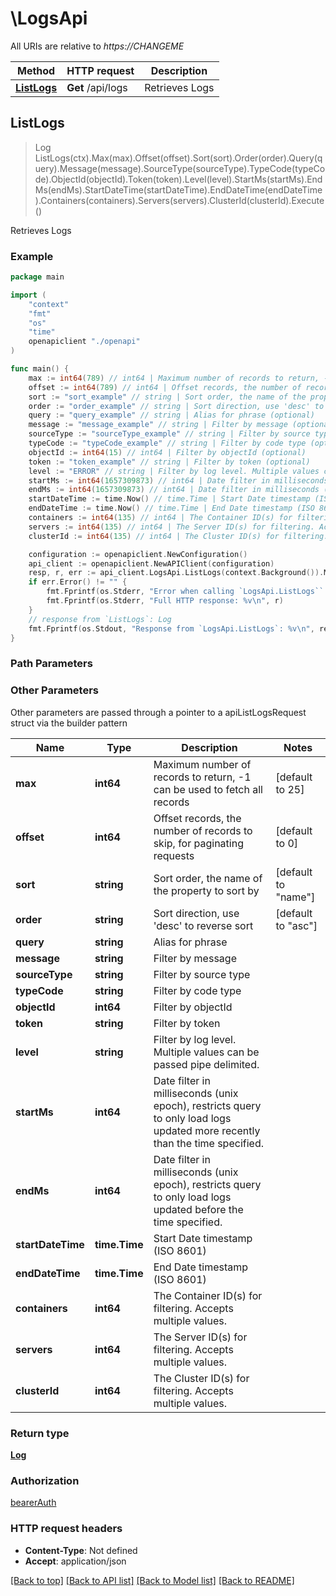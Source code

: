 # \LogsApi

All URIs are relative to *https://CHANGEME*

Method | HTTP request | Description
------------- | ------------- | -------------
[**ListLogs**](LogsApi.md#ListLogs) | **Get** /api/logs | Retrieves Logs



## ListLogs

> Log ListLogs(ctx).Max(max).Offset(offset).Sort(sort).Order(order).Query(query).Message(message).SourceType(sourceType).TypeCode(typeCode).ObjectId(objectId).Token(token).Level(level).StartMs(startMs).EndMs(endMs).StartDateTime(startDateTime).EndDateTime(endDateTime).Containers(containers).Servers(servers).ClusterId(clusterId).Execute()

Retrieves Logs



### Example

```go
package main

import (
    "context"
    "fmt"
    "os"
    "time"
    openapiclient "./openapi"
)

func main() {
    max := int64(789) // int64 | Maximum number of records to return, -1 can be used to fetch all records (optional) (default to 25)
    offset := int64(789) // int64 | Offset records, the number of records to skip, for paginating requests (optional) (default to 0)
    sort := "sort_example" // string | Sort order, the name of the property to sort by (optional) (default to "name")
    order := "order_example" // string | Sort direction, use 'desc' to reverse sort (optional) (default to "asc")
    query := "query_example" // string | Alias for phrase (optional)
    message := "message_example" // string | Filter by message (optional)
    sourceType := "sourceType_example" // string | Filter by source type (optional)
    typeCode := "typeCode_example" // string | Filter by code type (optional)
    objectId := int64(15) // int64 | Filter by objectId (optional)
    token := "token_example" // string | Filter by token (optional)
    level := "ERROR" // string | Filter by log level. Multiple values can be passed pipe delimited. (optional)
    startMs := int64(1657309873) // int64 | Date filter in milliseconds (unix epoch), restricts query to only load logs updated more recently than the time specified. (optional)
    endMs := int64(1657309873) // int64 | Date filter in milliseconds (unix epoch), restricts query to only load logs updated before the time specified. (optional)
    startDateTime := time.Now() // time.Time | Start Date timestamp (ISO 8601) (optional)
    endDateTime := time.Now() // time.Time | End Date timestamp (ISO 8601) (optional)
    containers := int64(135) // int64 | The Container ID(s) for filtering. Accepts multiple values. (optional)
    servers := int64(135) // int64 | The Server ID(s) for filtering. Accepts multiple values. (optional)
    clusterId := int64(135) // int64 | The Cluster ID(s) for filtering. Accepts multiple values. (optional)

    configuration := openapiclient.NewConfiguration()
    api_client := openapiclient.NewAPIClient(configuration)
    resp, r, err := api_client.LogsApi.ListLogs(context.Background()).Max(max).Offset(offset).Sort(sort).Order(order).Query(query).Message(message).SourceType(sourceType).TypeCode(typeCode).ObjectId(objectId).Token(token).Level(level).StartMs(startMs).EndMs(endMs).StartDateTime(startDateTime).EndDateTime(endDateTime).Containers(containers).Servers(servers).ClusterId(clusterId).Execute()
    if err.Error() != "" {
        fmt.Fprintf(os.Stderr, "Error when calling `LogsApi.ListLogs``: %v\n", err)
        fmt.Fprintf(os.Stderr, "Full HTTP response: %v\n", r)
    }
    // response from `ListLogs`: Log
    fmt.Fprintf(os.Stdout, "Response from `LogsApi.ListLogs`: %v\n", resp)
}
```

### Path Parameters



### Other Parameters

Other parameters are passed through a pointer to a apiListLogsRequest struct via the builder pattern


Name | Type | Description  | Notes
------------- | ------------- | ------------- | -------------
 **max** | **int64** | Maximum number of records to return, -1 can be used to fetch all records | [default to 25]
 **offset** | **int64** | Offset records, the number of records to skip, for paginating requests | [default to 0]
 **sort** | **string** | Sort order, the name of the property to sort by | [default to &quot;name&quot;]
 **order** | **string** | Sort direction, use &#39;desc&#39; to reverse sort | [default to &quot;asc&quot;]
 **query** | **string** | Alias for phrase | 
 **message** | **string** | Filter by message | 
 **sourceType** | **string** | Filter by source type | 
 **typeCode** | **string** | Filter by code type | 
 **objectId** | **int64** | Filter by objectId | 
 **token** | **string** | Filter by token | 
 **level** | **string** | Filter by log level. Multiple values can be passed pipe delimited. | 
 **startMs** | **int64** | Date filter in milliseconds (unix epoch), restricts query to only load logs updated more recently than the time specified. | 
 **endMs** | **int64** | Date filter in milliseconds (unix epoch), restricts query to only load logs updated before the time specified. | 
 **startDateTime** | **time.Time** | Start Date timestamp (ISO 8601) | 
 **endDateTime** | **time.Time** | End Date timestamp (ISO 8601) | 
 **containers** | **int64** | The Container ID(s) for filtering. Accepts multiple values. | 
 **servers** | **int64** | The Server ID(s) for filtering. Accepts multiple values. | 
 **clusterId** | **int64** | The Cluster ID(s) for filtering. Accepts multiple values. | 

### Return type

[**Log**](log.md)

### Authorization

[bearerAuth](../README.md#bearerAuth)

### HTTP request headers

- **Content-Type**: Not defined
- **Accept**: application/json

[[Back to top]](#) [[Back to API list]](../README.md#documentation-for-api-endpoints)
[[Back to Model list]](../README.md#documentation-for-models)
[[Back to README]](../README.md)


